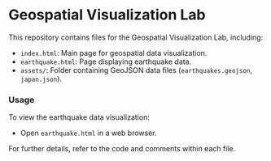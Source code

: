 # Geospatial Visualization Lab

This repository contains files for the Geospatial Visualization Lab, including:

- `index.html`: Main page for geospatial data visualization.
- `earthquake.html`: Page displaying earthquake data.
- `assets/`: Folder containing GeoJSON data files (`earthquakes.geojson`, `japan.json`).

### Usage

To view the earthquake data visualization:
- Open `earthquake.html` in a web browser.

For further details, refer to the code and comments within each file.

